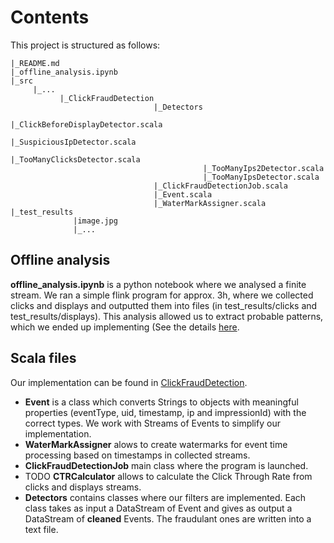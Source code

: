# Contents
This project is structured as follows:
```
|_README.md
|_offline_analysis.ipynb
|_src
     |_...
           |_ClickFraudDetection
                                |_Detectors
                                           |_ClickBeforeDisplayDetector.scala
                                           |_SuspiciousIpDetector.scala
                                           |_TooManyClicksDetector.scala
                                           |_TooManyIps2Detector.scala
                                           |_TooManyIpsDetector.scala
                                |_ClickFraudDetectionJob.scala
                                |_Event.scala
                                |_WaterMarkAssigner.scala
|_test_results
              |image.jpg
              |_...
```

## Offline analysis
**offline_analysis.ipynb** is a python notebook where we analysed a finite stream. We ran a simple flink program for approx. 3h, where we collected clicks and displays and outputted them into files (in test_results/clicks and test_results/displays).
This analysis allowed us to extract probable patterns, which we ended up implementing (See the details [here](../blob/master/master/src/main/scala/ClickFraudDetection/README.md).
## Scala files
Our implementation can be found in [ClickFraudDetection](../blob/master/master/src/main/scala/ClickFraudDetection/).
* **Event** is a class which converts Strings to objects with meaningful properties (eventType, uid, timestamp, ip and impressionId) with the correct types. We work with Streams of Events to simplify our implementation.
* **WaterMarkAssigner** alows to create watermarks for event time processing based on timestamps in collected streams.
* **ClickFraudDetectionJob** main class where the program is launched.
* TODO **CTRCalculator** allows to calculate the Click Through Rate from clicks and displays streams.
* **Detectors** contains classes where our filters are implemented. Each class takes as input a DataStream of Event and gives as output a DataStream of **cleaned** Events. The fraudulant ones are written into a text file.

